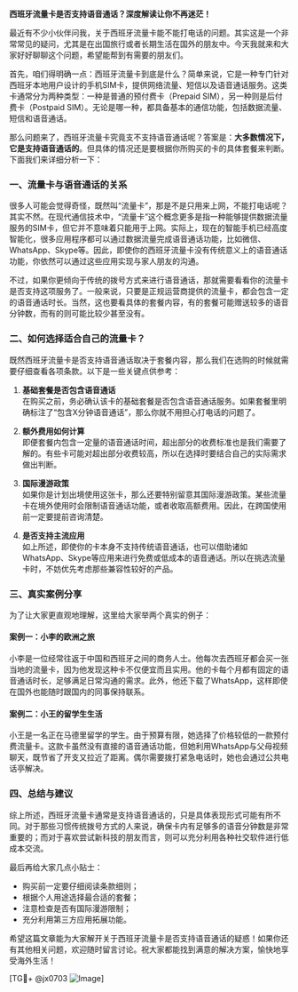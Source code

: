 **西班牙流量卡是否支持语音通话？深度解读让你不再迷茫！**

最近有不少小伙伴问我，关于西班牙流量卡能不能打电话的问题。其实这是一个非常常见的疑问，尤其是在出国旅行或者长期生活在国外的朋友中。今天我就来和大家好好聊聊这个问题，希望能帮到有需要的朋友们。

首先，咱们得明确一点：西班牙流量卡到底是什么？简单来说，它是一种专门针对西班牙本地用户设计的手机SIM卡，提供网络流量、短信以及语音通话服务。这类卡通常分为两种类型：一种是普通的预付费卡（Prepaid SIM），另一种则是后付费卡（Postpaid SIM）。无论是哪一种，都具备基本的通信功能，包括数据流量、短信和语音通话。

那么问题来了，西班牙流量卡究竟支不支持语音通话呢？答案是：**大多数情况下，它是支持语音通话的**。但具体的情况还是要根据你所购买的卡的具体套餐来判断。下面我们来详细分析一下：

### 一、流量卡与语音通话的关系

很多人可能会觉得奇怪，既然叫“流量卡”，那是不是只用来上网，不能打电话呢？其实不然。在现代通信技术中，“流量卡”这个概念更多是指一种能够提供数据流量服务的SIM卡，但它并不意味着只能用于上网。实际上，现在的智能手机已经高度智能化，很多应用程序都可以通过数据流量完成语音通话功能，比如微信、WhatsApp、Skype等。因此，即使你的西班牙流量卡没有传统意义上的语音通话功能，你依然可以通过这些应用实现与家人朋友的沟通。

不过，如果你更倾向于传统的拨号方式来进行语音通话，那就需要看看你的流量卡是否支持这项服务了。一般来说，只要是正规运营商提供的流量卡，都会包含一定的语音通话时长。当然，这也要看具体的套餐内容，有的套餐可能赠送较多的语音分钟数，而有的则可能比较少甚至没有。

### 二、如何选择适合自己的流量卡？

既然西班牙流量卡是否支持语音通话取决于套餐内容，那么我们在选购的时候就需要仔细查看各项条款。以下是一些关键点供参考：

1. **基础套餐是否包含语音通话**  
   在购买之前，务必确认该卡的基础套餐是否包含语音通话服务。如果套餐里明确标注了“包含X分钟语音通话”，那么你就不用担心打电话的问题了。

2. **额外费用如何计算**  
   即便套餐内包含一定量的语音通话时间，超出部分的收费标准也是我们需要了解的。有些卡可能对超出部分收费较高，所以在选择时要结合自己的实际需求做出判断。

3. **国际漫游政策**  
   如果你是计划出境使用这张卡，那么还要特别留意其国际漫游政策。某些流量卡在境外使用时会限制语音通话功能，或者收取高额费用。因此，在跨国使用前一定要提前咨询清楚。

4. **是否支持主流应用**  
   如上所述，即使你的卡本身不支持传统语音通话，也可以借助诸如WhatsApp、Skype等应用来进行免费或低成本的语音通话。所以在挑选流量卡时，不妨优先考虑那些兼容性较好的产品。

### 三、真实案例分享

为了让大家更直观地理解，这里给大家举两个真实的例子：

#### 案例一：小李的欧洲之旅
小李是一位经常往返于中国和西班牙之间的商务人士。他每次去西班牙都会买一张当地的流量卡，因为他发现这种卡不仅便宜而且实用。他的卡每个月都有固定的语音通话时长，足够满足日常沟通的需求。此外，他还下载了WhatsApp，这样即使在国外也能随时跟国内的同事保持联系。

#### 案例二：小王的留学生生活
小王是一名正在马德里留学的学生。由于预算有限，她选择了价格较低的一款预付费流量卡。这款卡虽然没有直接的语音通话功能，但她利用WhatsApp与父母视频聊天，既节省了开支又拉近了距离。偶尔需要拨打紧急电话时，她也会通过公共电话亭解决。

### 四、总结与建议

综上所述，西班牙流量卡通常是支持语音通话的，只是具体表现形式可能有所不同。对于那些习惯传统拨号方式的人来说，确保卡内有足够多的语音分钟数是非常重要的；而对于喜欢尝试新科技的朋友而言，则可以充分利用各种社交软件进行低成本交流。

最后再给大家几点小贴士：
- 购买前一定要仔细阅读条款细则；
- 根据个人用途选择最合适的套餐；
- 注意检查是否有国际漫游限制；
- 充分利用第三方应用拓展功能。

希望这篇文章能为大家解开关于西班牙流量卡是否支持语音通话的疑惑！如果你还有其他相关问题，欢迎随时留言讨论。祝大家都能找到满意的解决方案，愉快地享受海外生活！

[TG💪+ @jx0703 ![Image](https://github.com/user-attachments/assets/dbca1d08-cadb-493c-b0ec-ad6f7a83f270)]